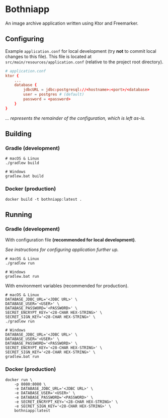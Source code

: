 # Bothniapp

An image archive application written using Ktor and Freemarker.

## Configuring

Example `application.conf` for local development (try **not** to commit local changes to this file). This file is located at `src/main/resources/application.conf` (relative to the project root directory).

```conf
# application.conf
ktor {
    ...
    database {
        jdbcURL = jdbc:postgresql://<hostname>:<port>/<database>
        user = postgres # (default)
        password = <password>
    }
}
```

_... represents the remainder of the configuration, which is left as-is._

## Building

### Gradle (development)

```shell
# macOS & Linux
./gradlew build

# Windows
gradlew.bat build
```

### Docker (production)

```shell
docker build -t bothniapp:latest .
```

## Running

### Gradle (development)

With configuration file **(recommended for local development)**.

_See instructions for configuring application further up._

```shell
# macOS & Linux
./gradlew run

# Windows
gradlew.bat run
```

With environment variables (recommended for production).

```shell
# macOS & Linux
DATABASE_JDBC_URL='<JDBC URL>' \
DATABASE_USER='<USER>' \
DATABASE_PASSWORD='<PASSWORD>' \
SECRET_ENCRYPT_KEY='<28-CHAR HEX-STRING>' \
SECRET_SIGN_KEY='<28-CHAR HEX-STRING>' \
./gradlew run

# Windows
DATABASE_JDBC_URL='<JDBC URL>' \
DATABASE_USER='<USER>' \
DATABASE_PASSWORD='<PASSWORD>' \
SECRET_ENCRYPT_KEY='<28-CHAR HEX-STRING>' \
SECRET_SIGN_KEY='<28-CHAR HEX-STRING>' \
gradlew.bat run
```

### Docker (production)

```shell
docker run \
    -p 8080:8080 \
    -e DATABASE_JDBC_URL='<JDBC URL>' \
    -e DATABASE_USER='<USER>' \
    -e DATABASE_PASSWORD='<PASSWORD>' \
    -e SECRET_ENCRYPT_KEY='<28-CHAR HEX-STRING>' \
    -e SECRET_SIGN_KEY='<28-CHAR HEX-STRING>' \
    bothniapp:latest
```
